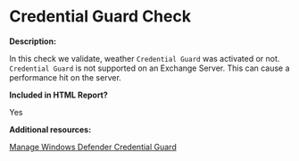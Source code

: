 # Credential Guard Check

**Description:**

In this check we validate, weather `Credential Guard` was activated or not. `Credential Guard` is not supported on an Exchange Server. This can cause a performance hit on the server.

**Included in HTML Report?**

Yes

**Additional resources:**

[Manage Windows Defender Credential Guard](https://docs.microsoft.com/windows/security/identity-protection/credential-guard/credential-guard-manage)

